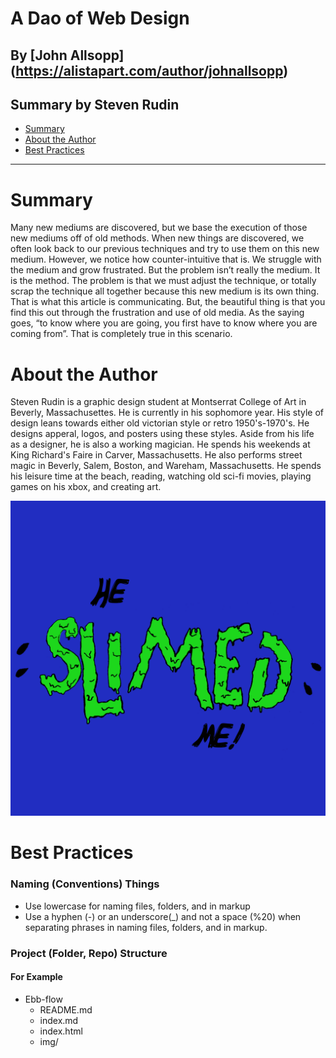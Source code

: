 # A Dao of Web Design
## By [John Allsopp] (https://alistapart.com/author/johnallsopp)

## Summary by Steven Rudin

- [Summary](#summary)
- [About the Author](#about-the-author)
- [Best Practices](#best-practices)

- - -

# Summary


Many new mediums are discovered, but we base the execution of those new mediums off of old methods. When new things are discovered, we often look back to our previous techniques and try to use them on this new medium. However, we notice how counter-intuitive that is. We struggle with the medium and grow frustrated. But the problem isn’t really the medium. It is the method. The problem is that we must adjust the technique, or totally scrap the technique all together because this new medium is its own thing. That is what this article is communicating. But, the beautiful thing is that you find this out through the frustration and use of old media. As the saying goes, “to know where you are going, you first have to know where you are coming from”. That is completely true in this scenario.


# About the Author


Steven Rudin is a graphic design student at Montserrat College of Art in Beverly, Massachusettes. He is currently in his sophomore year. His style of design leans towards either old victorian style or retro 1950's-1970's. He designs apperal, logos, and posters using these styles. Aside from his life as a designer, he is also a working magician. He spends his weekends at King Richard's Faire in Carver, Massachusetts. He also performs street magic in Beverly, Salem, Boston, and Wareham, Massachusetts. He spends his leisure time at the beach, reading, watching old sci-fi movies, playing games on his xbox, and creating art.    
 
 

![image for summary](img/HeSlimedMe.jpg)

# Best Practices
### Naming (Conventions) Things

- Use lowercase for naming files, folders, and in markup
- Use a hyphen (-) or an underscore(_) and not a space (%20) when separating phrases in naming files, folders, and in markup.

### Project (Folder, Repo) Structure
#### For Example
- Ebb-flow
  - README.md
  - index.md
  - index.html
  - img/

